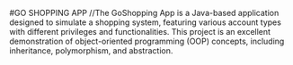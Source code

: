 #GO SHOPPING APP
//The GoShopping App is a Java-based application designed to simulate a shopping system, featuring various account types with different privileges and functionalities. This project is an excellent demonstration of object-oriented programming (OOP) concepts, including inheritance, polymorphism, and abstraction.
